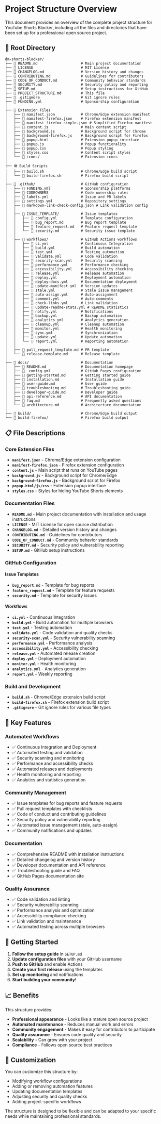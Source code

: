 # Project Structure Overview

This document provides an overview of the complete project structure for YouTube Shorts Blocker, including all the files and directories that have been set up for a professional open source project.

## 📁 Root Directory

```
dm-shorts-blocker/
├── 📄 README.md                    # Main project documentation
├── 📄 LICENSE                      # MIT License
├── 📄 CHANGELOG.md                 # Version history and changes
├── 📄 CONTRIBUTING.md              # Guidelines for contributors
├── 📄 CODE_OF_CONDUCT.md           # Community behavior standards
├── 📄 SECURITY.md                  # Security policy and reporting
├── 📄 SETUP.md                     # Setup instructions for GitHub
├── 📄 PROJECT_STRUCTURE.md         # This file
├── 📄 .gitignore                   # Git ignore rules
├── 📄 FUNDING.yml                  # Sponsorship configuration
│
├── 🔧 Extension Files
│   ├── 📄 manifest.json            # Chrome/Edge extension manifest
│   ├── 📄 manifest-firefox.json    # Firefox extension manifest
│   ├── 📄 manifest-firefox-simple.json # Simplified Firefox manifest
│   ├── 📄 content.js               # Main content script
│   ├── 📄 background.js            # Background script for Chrome
│   ├── 📄 background-firefox.js    # Background script for Firefox
│   ├── 📄 popup.html               # Extension popup interface
│   ├── 📄 popup.js                 # Popup functionality
│   ├── 📄 popup.css                # Popup styling
│   ├── 📄 styles.css               # Content script styles
│   └── 📁 icons/                   # Extension icons
│
├── 🛠️ Build Scripts
│   ├── 📄 build.sh                 # Chrome/Edge build script
│   └── 📄 build-firefox.sh         # Firefox build script
│
├── 📁 .github/                     # GitHub configuration
│   ├── 📄 FUNDING.yml              # Sponsorship platforms
│   ├── 📄 CODEOWNERS               # Code ownership rules
│   ├── 📄 labels.yml               # Issue and PR labels
│   ├── 📄 settings.yml             # Repository settings
│   ├── 📄 markdown-link-check-config.json # Link validation config
│   │
│   ├── 📁 ISSUE_TEMPLATE/          # Issue templates
│   │   ├── 📄 config.yml           # Template configuration
│   │   ├── 📄 bug_report.md        # Bug report template
│   │   ├── 📄 feature_request.md   # Feature request template
│   │   └── 📄 security.md          # Security issue template
│   │
│   ├── 📁 workflows/               # GitHub Actions workflows
│   │   ├── 📄 ci.yml               # Continuous Integration
│   │   ├── 📄 build.yml            # Build automation
│   │   ├── 📄 test.yml             # Testing automation
│   │   ├── 📄 validate.yml         # Code validation
│   │   ├── 📄 security-scan.yml    # Security scanning
│   │   ├── 📄 performance.yml      # Performance checking
│   │   ├── 📄 accessibility.yml    # Accessibility checking
│   │   ├── 📄 release.yml          # Release automation
│   │   ├── 📄 deploy.yml           # Deployment automation
│   │   ├── 📄 deploy-docs.yml      # Documentation deployment
│   │   ├── 📄 update-manifest.yml  # Version updates
│   │   ├── 📄 stale.yml            # Stale issue management
│   │   ├── 📄 auto-assign.yml      # Auto-assignment
│   │   ├── 📄 comment.yml          # Auto-comments
│   │   ├── 📄 check-links.yml      # Link validation
│   │   ├── 📄 update-readme-stats.yml # README statistics
│   │   ├── 📄 notify.yml           # Notifications
│   │   ├── 📄 backup.yml           # Backup automation
│   │   ├── 📄 analytics.yml        # Analytics generation
│   │   ├── 📄 cleanup.yml          # Cleanup automation
│   │   ├── 📄 monitor.yml          # Health monitoring
│   │   ├── 📄 sync.yml             # Synchronization
│   │   ├── 📄 update.yml           # Update automation
│   │   └── 📄 report.yml           # Reporting automation
│   │
│   ├── 📄 pull_request_template.md # PR template
│   └── 📄 release-template.md      # Release template
│
├── 📁 docs/                        # Documentation
│   ├── 📄 README.md                # Documentation homepage
│   ├── 📄 _config.yml              # GitHub Pages configuration
│   ├── 📄 getting-started.md       # Getting started guide
│   ├── 📄 installation.md          # Installation guide
│   ├── 📄 user-guide.md            # User guide
│   ├── 📄 troubleshooting.md       # Troubleshooting guide
│   ├── 📄 developer-guide.md       # Developer guide
│   ├── 📄 api-reference.md         # API documentation
│   ├── 📄 faq.md                   # Frequently asked questions
│   └── 📄 architecture.md          # Architecture documentation
│
├── 📁 build/                       # Chrome/Edge build output
└── 📁 build-firefox/               # Firefox build output
```

## 📋 File Descriptions

### Core Extension Files

- **`manifest.json`** - Chrome/Edge extension configuration
- **`manifest-firefox.json`** - Firefox extension configuration
- **`content.js`** - Main script that runs on YouTube pages
- **`background.js`** - Background script for Chrome/Edge
- **`background-firefox.js`** - Background script for Firefox
- **`popup.html/js/css`** - Extension popup interface
- **`styles.css`** - Styles for hiding YouTube Shorts elements

### Documentation Files

- **`README.md`** - Main project documentation with installation and usage instructions
- **`LICENSE`** - MIT License for open source distribution
- **`CHANGELOG.md`** - Detailed version history and changes
- **`CONTRIBUTING.md`** - Guidelines for contributors
- **`CODE_OF_CONDUCT.md`** - Community behavior standards
- **`SECURITY.md`** - Security policy and vulnerability reporting
- **`SETUP.md`** - GitHub setup instructions

### GitHub Configuration

#### Issue Templates
- **`bug_report.md`** - Template for bug reports
- **`feature_request.md`** - Template for feature requests
- **`security.md`** - Template for security issues

#### Workflows
- **`ci.yml`** - Continuous Integration
- **`build.yml`** - Build automation for multiple browsers
- **`test.yml`** - Testing automation
- **`validate.yml`** - Code validation and quality checks
- **`security-scan.yml`** - Security vulnerability scanning
- **`performance.yml`** - Performance analysis
- **`accessibility.yml`** - Accessibility checking
- **`release.yml`** - Automated release creation
- **`deploy.yml`** - Deployment automation
- **`monitor.yml`** - Health monitoring
- **`analytics.yml`** - Analytics generation
- **`report.yml`** - Weekly reporting

### Build and Development

- **`build.sh`** - Chrome/Edge extension build script
- **`build-firefox.sh`** - Firefox extension build script
- **`.gitignore`** - Git ignore rules for various file types

## 🎯 Key Features

### Automated Workflows
- ✅ Continuous Integration and Deployment
- ✅ Automated testing and validation
- ✅ Security scanning and monitoring
- ✅ Performance and accessibility checks
- ✅ Automated releases and deployments
- ✅ Health monitoring and reporting
- ✅ Analytics and statistics generation

### Community Management
- ✅ Issue templates for bug reports and feature requests
- ✅ Pull request templates with checklists
- ✅ Code of conduct and contributing guidelines
- ✅ Security policy and vulnerability reporting
- ✅ Automated issue management (stale, auto-assign)
- ✅ Community notifications and updates

### Documentation
- ✅ Comprehensive README with installation instructions
- ✅ Detailed changelog and version history
- ✅ Developer documentation and API reference
- ✅ Troubleshooting guide and FAQ
- ✅ GitHub Pages documentation site

### Quality Assurance
- ✅ Code validation and linting
- ✅ Security vulnerability scanning
- ✅ Performance analysis and optimization
- ✅ Accessibility compliance checking
- ✅ Link validation and maintenance
- ✅ Automated testing across multiple browsers

## 🚀 Getting Started

1. **Follow the setup guide** in `SETUP.md`
2. **Update configuration files** with your GitHub username
3. **Push to GitHub** and enable Actions
4. **Create your first release** using the templates
5. **Set up monitoring** and notifications
6. **Start building your community**!

## 📈 Benefits

This structure provides:

- **Professional appearance** - Looks like a mature open source project
- **Automated maintenance** - Reduces manual work and errors
- **Community engagement** - Makes it easy for contributors to participate
- **Quality assurance** - Ensures code quality and security
- **Scalability** - Can grow with your project
- **Compliance** - Follows open source best practices

## 🔧 Customization

You can customize this structure by:

- Modifying workflow configurations
- Adding or removing automation features
- Updating documentation templates
- Adjusting security and quality checks
- Adding project-specific workflows

The structure is designed to be flexible and can be adapted to your specific needs while maintaining professional standards.
